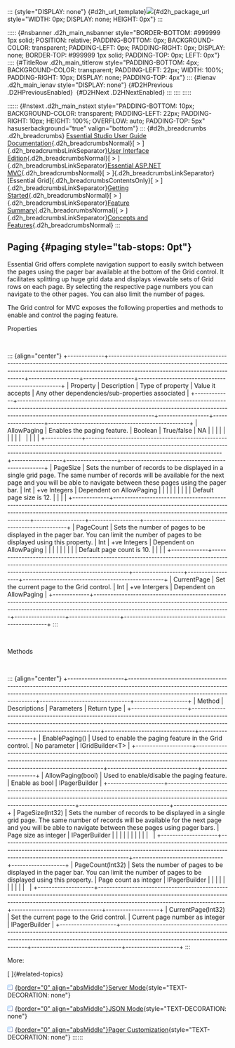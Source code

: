 ::: {style="DISPLAY: none"}
[](ms-xhelp:///?Id=d2h_url_template){#d2h_url_template}![](!package_url!){#d2h_package_url style="WIDTH: 0px; DISPLAY: none; HEIGHT: 0px"}
:::

::::: {#nsbanner .d2h_main_nsbanner style="BORDER-BOTTOM: #999999 1px solid; POSITION: relative; PADDING-BOTTOM: 0px; BACKGROUND-COLOR: transparent; PADDING-LEFT: 0px; PADDING-RIGHT: 0px; DISPLAY: none; BORDER-TOP: #999999 1px solid; PADDING-TOP: 0px; LEFT: 0px"}
:::: {#TitleRow .d2h_main_titlerow style="PADDING-BOTTOM: 4px; BACKGROUND-COLOR: transparent; PADDING-LEFT: 22px; WIDTH: 100%; PADDING-RIGHT: 10px; DISPLAY: none; PADDING-TOP: 4px"}
::: {#ienav .d2h_main_ienav style="DISPLAY: none"}
[](ms-xhelp:///?Id=46c018d3-07a5-40bb-b673-cbdfc0b59622){#D2HPrevious .D2HPreviousEnabled}  [](ms-xhelp:///?Id=e23a3cc3-8e63-498b-b420-adaafaef0b7c){#D2HNext .D2HNextEnabled}
:::
::::
:::::

:::::: {#nstext .d2h_main_nstext style="PADDING-BOTTOM: 10px; BACKGROUND-COLOR: transparent; PADDING-LEFT: 22px; PADDING-RIGHT: 10px; HEIGHT: 100%; OVERFLOW: auto; PADDING-TOP: 5px" hasuserbackground="true" valign="bottom"}
::: {#d2h_breadcrumbs .d2h_breadcrumbs}
[Essential Studio User Guide Documentation](ms-xhelp:///?Id=12457748-09e3-4d74-a240-8e049cedf030){.d2h_breadcrumbsNormal}[ \> ]{.d2h_breadcrumbsLinkSeparator}[User Interface Edition](ms-xhelp:///?Id=c29296b7-531c-413b-a0ec-488ca1f7f669){.d2h_breadcrumbsNormal}[ \> ]{.d2h_breadcrumbsLinkSeparator}[Essential ASP.NET MVC](ms-xhelp:///?Id=4b14e7d1-65c4-4f67-b1aa-2c37709905a5){.d2h_breadcrumbsNormal}[ \> ]{.d2h_breadcrumbsLinkSeparator}[Essential Grid]{.d2h_breadcrumbsContentsOnly}[ \> ]{.d2h_breadcrumbsLinkSeparator}[Getting Started](ms-xhelp:///?Id=c7ed3902-b25b-4170-be58-1d3d0b57748a){.d2h_breadcrumbsNormal}[ \> ]{.d2h_breadcrumbsLinkSeparator}[Feature Summary](ms-xhelp:///?Id=1923e679-441a-44e0-9bca-e0e50988a857){.d2h_breadcrumbsNormal}[ \> ]{.d2h_breadcrumbsLinkSeparator}[Concepts and Features](ms-xhelp:///?Id=4a1657fa-4756-42b9-9153-aebf5dcfc503){.d2h_breadcrumbsNormal}
:::

## Paging {#paging style="tab-stops: 0pt"}

Essential Grid offers complete navigation support to easily switch between the pages using the pager bar available at the bottom of the Grid control. It facilitates splitting up huge grid data and displays viewable sets of Grid rows on each page. By selecting the respective page numbers you can navigate to the other pages. You can also limit the number of pages.

The Grid control for MVC exposes the following properties and methods to enable and control the paging feature.

Properties

 

::: {align="center"}
+-------------+------------------------------------------------------------------------------------------------------------------------------------------------------------------------------------------------------------+------------------+------------------+--------------------------------------------------+
| Property    | Description                                                                                                                                                                                                | Type of property | Value it accepts | Any other dependencies/sub-properties associated |
+-------------+------------------------------------------------------------------------------------------------------------------------------------------------------------------------------------------------------------+------------------+------------------+--------------------------------------------------+
| AllowPaging | Enables the paging feature.                                                                                                                                                                                | Boolean          | True/false       | NA                                               |
|             |                                                                                                                                                                                                            |                  |                  |                                                  |
|             |                                                                                                                                                                                                            |                  |                  |                                                  |
+-------------+------------------------------------------------------------------------------------------------------------------------------------------------------------------------------------------------------------+------------------+------------------+--------------------------------------------------+
| PageSize    | Sets the number of records to be displayed in a single grid page. The same number of records will be available for the next page and you will be able to navigate between these pages using the pager bar. | Int              | +ve Integers     | Dependent on AllowPaging                         |
|             |                                                                                                                                                                                                            |                  |                  |                                                  |
|             | Default page size is 12.                                                                                                                                                                                   |                  |                  |                                                  |
+-------------+------------------------------------------------------------------------------------------------------------------------------------------------------------------------------------------------------------+------------------+------------------+--------------------------------------------------+
| PageCount   | Sets the number of pages to be displayed in the pager bar. You can limit the number of pages to be displayed using this property.                                                                          | Int              | +ve Integers     | Dependent on AllowPaging                         |
|             |                                                                                                                                                                                                            |                  |                  |                                                  |
|             | Default page count is 10.                                                                                                                                                                                  |                  |                  |                                                  |
+-------------+------------------------------------------------------------------------------------------------------------------------------------------------------------------------------------------------------------+------------------+------------------+--------------------------------------------------+
| CurrentPage | Set the current page to the Grid control.                                                                                                                                                                  | Int              | +ve Intergers    | Dependent on AllowPaging                         |
+-------------+------------------------------------------------------------------------------------------------------------------------------------------------------------------------------------------------------------+------------------+------------------+--------------------------------------------------+
:::

 

Methods

 

::: {align="center"}
+--------------------+---------------------------------------------------------------------------------------------------------------------------------------------------------------------------------------------------------+--------------------------------+-------------------+
| Method             | Descriptions                                                                                                                                                                                            | Parameters                     | Return type       |
+--------------------+---------------------------------------------------------------------------------------------------------------------------------------------------------------------------------------------------------+--------------------------------+-------------------+
| EnablePaging()     | Used to enable the paging feature in the Grid control.                                                                                                                                                  | No parameter                   | IGridBuilder\<T\> |
+--------------------+---------------------------------------------------------------------------------------------------------------------------------------------------------------------------------------------------------+--------------------------------+-------------------+
| AllowPaging(bool)  | Used to enable/disable the paging feature.                                                                                                                                                              | Enable as bool                 | IPagerBuilder     |
+--------------------+---------------------------------------------------------------------------------------------------------------------------------------------------------------------------------------------------------+--------------------------------+-------------------+
| PageSize(Int32)    | Sets the number of records to be displayed in a single grid page. The same number of records will be available for the next page and you will be able to navigate between these pages using pager bars. | Page size as integer           | IPagerBuilder     |
|                    |                                                                                                                                                                                                         |                                |                   |
|                    |                                                                                                                                                                                                         |                                |                   |
+--------------------+---------------------------------------------------------------------------------------------------------------------------------------------------------------------------------------------------------+--------------------------------+-------------------+
| PageCount(Int32)   | Sets the number of pages to be displayed in the pager bar. You can limit the number of pages to be displayed using this property.                                                                       | Page count as integer          | IPagerBuilder     |
|                    |                                                                                                                                                                                                         |                                |                   |
|                    |                                                                                                                                                                                                         |                                |                   |
+--------------------+---------------------------------------------------------------------------------------------------------------------------------------------------------------------------------------------------------+--------------------------------+-------------------+
| CurrentPage(Int32) | Set the current page to the Grid control.                                                                                                                                                               | Current page number as integer | IPagerBuilder     |
+--------------------+---------------------------------------------------------------------------------------------------------------------------------------------------------------------------------------------------------+--------------------------------+-------------------+
:::

More:

[ ]{#related-topics}

[![](button.gif){border="0" align="absMiddle"}Server Mode](ms-xhelp:///?Id=e23a3cc3-8e63-498b-b420-adaafaef0b7c){style="TEXT-DECORATION: none"}

[![](button.gif){border="0" align="absMiddle"}JSON Mode](ms-xhelp:///?Id=f231008e-6708-4007-9eee-587e94e8787d){style="TEXT-DECORATION: none"}

[![](button.gif){border="0" align="absMiddle"}Pager Customization](ms-xhelp:///?Id=8ce07526-d42f-4487-b4de-814b941fd037){style="TEXT-DECORATION: none"}
::::::
